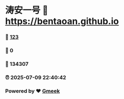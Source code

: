 # 涛安一号 :link: https://bentaoan.github.io 
### :page_facing_up: [123](https://bentaoan.github.io/tag.html) 
### :speech_balloon: 0 
### :hibiscus: 134307 
### :alarm_clock: 2025-07-09 22:40:42 
### Powered by :heart: [Gmeek](https://github.com/Meekdai/Gmeek)
